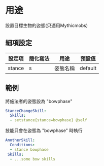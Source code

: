用途
===================

設置目標生物的姿態(只適用Mythicmobs)

細項設定
----------

| 設定項 | 簡化寫法 | 用途 | 預設值 |
|-----------|---------|-------------------------------|---------------|
| stance| s   | 姿態名稱 | default   |

範例
--------

將施法者的姿態設為 "bowphase"
```yml
StanceChangeSkill:
  Skills:
  - setstance{stance=bowphase} @self
```
技能只會在姿態為 "bowphase" 時執行
```yml
AnotherSkill:
  Conditions:
  - stance bowphase
 Skills:
  - ...some bow skills
```